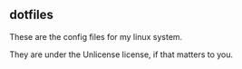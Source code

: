 ## dotfiles
These are the config files for my linux system.

They are under the Unlicense license, if that matters to you.
